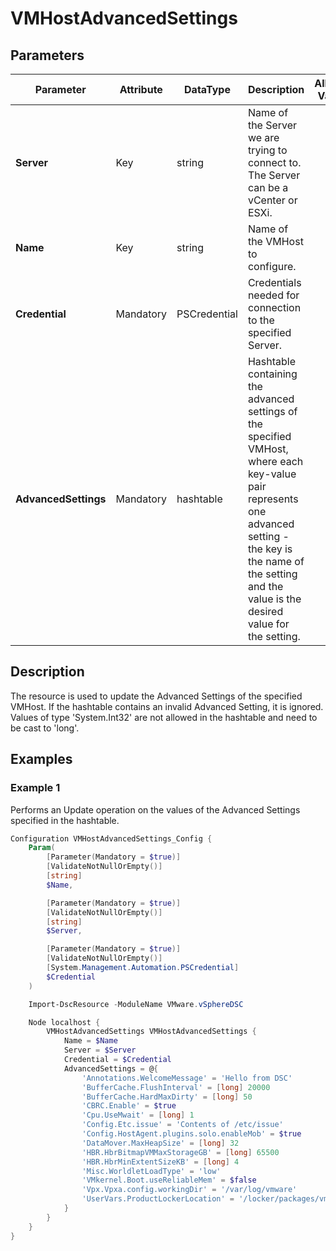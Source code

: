 # VMHostAdvancedSettings

## Parameters

| Parameter | Attribute | DataType | Description | Allowed Values |
| --- | --- | --- | --- | --- |
| **Server** | Key | string | Name of the Server we are trying to connect to. The Server can be a vCenter or ESXi. ||
| **Name** | Key | string | Name of the VMHost to configure. ||
| **Credential** | Mandatory | PSCredential | Credentials needed for connection to the specified Server. ||
| **AdvancedSettings** | Mandatory | hashtable | Hashtable containing the advanced settings of the specified VMHost, where each key-value pair represents one advanced setting - the key is the name of the setting and the value is the desired value for the setting. ||

## Description

The resource is used to update the Advanced Settings of the specified VMHost. If the hashtable contains an invalid Advanced Setting, it is ignored. Values of type 'System.Int32' are not allowed in the hashtable and need to be cast to 'long'.

## Examples

### Example 1

Performs an Update operation on the values of the Advanced Settings specified in the hashtable.

```powershell
Configuration VMHostAdvancedSettings_Config {
    Param(
        [Parameter(Mandatory = $true)]
        [ValidateNotNullOrEmpty()]
        [string]
        $Name,

        [Parameter(Mandatory = $true)]
        [ValidateNotNullOrEmpty()]
        [string]
        $Server,

        [Parameter(Mandatory = $true)]
        [ValidateNotNullOrEmpty()]
        [System.Management.Automation.PSCredential]
        $Credential
    )

    Import-DscResource -ModuleName VMware.vSphereDSC

    Node localhost {
        VMHostAdvancedSettings VMHostAdvancedSettings {
            Name = $Name
            Server = $Server
            Credential = $Credential
            AdvancedSettings = @{
                'Annotations.WelcomeMessage' = 'Hello from DSC'
                'BufferCache.FlushInterval' = [long] 20000
                'BufferCache.HardMaxDirty' = [long] 50
                'CBRC.Enable' = $true
                'Cpu.UseMwait' = [long] 1
                'Config.Etc.issue' = 'Contents of /etc/issue'
                'Config.HostAgent.plugins.solo.enableMob' = $true
                'DataMover.MaxHeapSize' = [long] 32
                'HBR.HbrBitmapVMMaxStorageGB' = [long] 65500
                'HBR.HbrMinExtentSizeKB' = [long] 4
                'Misc.WorldletLoadType' = 'low'
                'VMkernel.Boot.useReliableMem' = $false
                'Vpx.Vpxa.config.workingDir' = '/var/log/vmware'
                'UserVars.ProductLockerLocation' = '/locker/packages/vmtoolsRepo/'
            }
        }
    }
}
```
